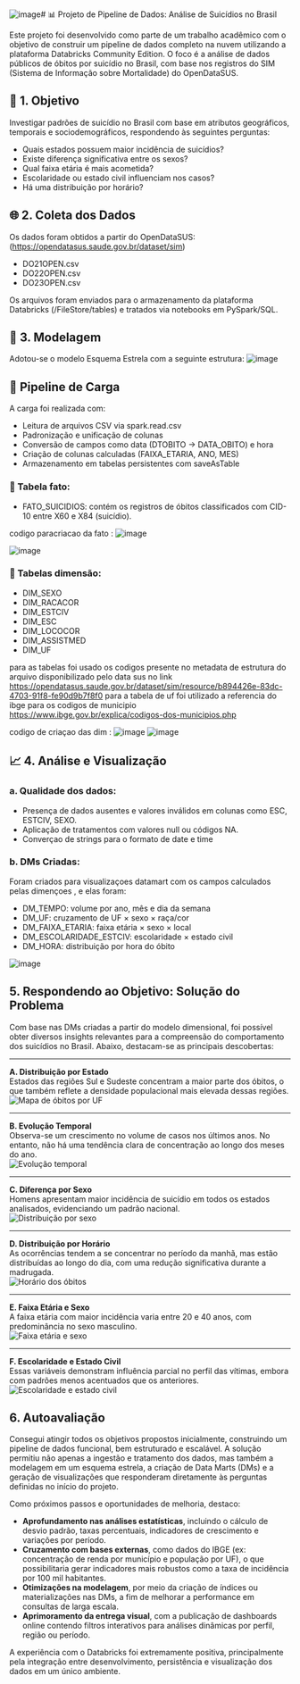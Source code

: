 ![image](https://github.com/user-attachments/assets/f07f8d3a-6489-4485-8caa-28cc3408627a)# 📊 Projeto de Pipeline de Dados: Análise de Suicídios no Brasil

Este projeto foi desenvolvido como parte de um trabalho acadêmico com o objetivo de construir um pipeline de dados completo na nuvem utilizando a plataforma Databricks Community Edition. O foco é a análise de dados públicos de óbitos por suicídio no Brasil, com base nos registros do SIM (Sistema de Informação sobre Mortalidade) do OpenDataSUS.

## 🎯 1. Objetivo

Investigar padrões de suicídio no Brasil com base em atributos geográficos, temporais e sociodemográficos, respondendo às seguintes perguntas:

- Quais estados possuem maior incidência de suicídios?
- Existe diferença significativa entre os sexos?
- Qual faixa etária é mais acometida?
- Escolaridade ou estado civil influenciam nos casos?
- Há uma distribuição por horário?

## 🌐 2. Coleta dos Dados

Os dados foram obtidos a partir do OpenDataSUS: (https://opendatasus.saude.gov.br/dataset/sim)

- DO21OPEN.csv
- DO22OPEN.csv
- DO23OPEN.csv

Os arquivos foram enviados para o armazenamento da plataforma Databricks (/FileStore/tables) e tratados via notebooks em PySpark/SQL.



## 🧱 3. Modelagem

Adotou-se o modelo Esquema Estrela com a seguinte estrutura: 
![image](https://github.com/user-attachments/assets/54185654-7019-43a6-b19d-00158a0efa08)

## 🔄  Pipeline de Carga

A carga foi realizada com:

- Leitura de arquivos CSV via spark.read.csv
- Padronização e unificação de colunas
- Conversão de campos como data (DTOBITO → DATA_OBITO) e hora
- Criação de colunas calculadas (FAIXA_ETARIA, ANO, MES)
- Armazenamento em tabelas persistentes com saveAsTable

### 📌 Tabela fato:
- FATO_SUICIDIOS: contém os registros de óbitos classificados com CID-10 entre X60 e X84 (suicídio).

codigo paracriacao da fato : 
![image](https://github.com/user-attachments/assets/87eec4b7-856d-46c2-ba76-8b7d799606a7)

![image](https://github.com/user-attachments/assets/d9a2ce28-caf6-436e-8712-361724506d8f)



### 📌 Tabelas dimensão:
- DIM_SEXO
- DIM_RACACOR
- DIM_ESTCIV
- DIM_ESC
- DIM_LOCOCOR
- DIM_ASSISTMED
- DIM_UF

para as tabelas foi usado os codigos presente no metadata de estrutura do arquivo disponibilizado pelo data sus no link https://opendatasus.saude.gov.br/dataset/sim/resource/b894426e-83dc-4703-91f8-fe90d9b7f8f0
para a tabela de uf foi utilizado a referencia do ibge para os codigos de municipio https://www.ibge.gov.br/explica/codigos-dos-municipios.php

codigo de criaçao das dim :
![image](https://github.com/user-attachments/assets/1a3db020-a8ed-4887-b57c-2d62029b5b58)
![image](https://github.com/user-attachments/assets/efeca753-2317-4c3d-8a9d-5d916055cc75)




## 📈 4. Análise e Visualização

### a. Qualidade dos dados:
- Presença de dados ausentes e valores inválidos em colunas como ESC, ESTCIV, SEXO.
- Aplicação de tratamentos com valores null ou códigos NA.
- Converçao de strings para o formato de date e time

### b. DMs Criadas:
Foram criados para visualizaçoes datamart com os campos calculados pelas dimençoes , e elas foram:
- DM_TEMPO: volume por ano, mês e dia da semana
- DM_UF: cruzamento de UF × sexo × raça/cor
- DM_FAIXA_ETARIA: faixa etária × sexo × local
- DM_ESCOLARIDADE_ESTCIV: escolaridade × estado civil
- DM_HORA: distribuição por hora do óbito

![image](https://github.com/user-attachments/assets/3f4502cf-7086-4861-9327-283437830b9d)





## 5. Respondendo ao Objetivo: Solução do Problema

Com base nas DMs criadas a partir do modelo dimensional, foi possível obter diversos insights relevantes para a compreensão do comportamento dos suicídios no Brasil. Abaixo, destacam-se as principais descobertas:

---

**A. Distribuição por Estado**  
Estados das regiões Sul e Sudeste concentram a maior parte dos óbitos, o que também reflete a densidade populacional mais elevada dessas regiões.  
![Mapa de óbitos por UF](https://github.com/user-attachments/assets/f82774ca-cb98-4b77-b3b6-626acca4d7fd)

---

**B. Evolução Temporal**  
Observa-se um crescimento no volume de casos nos últimos anos. No entanto, não há uma tendência clara de concentração ao longo dos meses do ano.  
![Evolução temporal](https://github.com/user-attachments/assets/44674ed3-c246-45a5-ac58-56fbad0a8a6d)

---

**C. Diferença por Sexo**  
Homens apresentam maior incidência de suicídio em todos os estados analisados, evidenciando um padrão nacional.  
![Distribuição por sexo](https://github.com/user-attachments/assets/a8227994-ba82-4f40-8f9d-2d907a0193f7)

---

**D. Distribuição por Horário**  
As ocorrências tendem a se concentrar no período da manhã, mas estão distribuídas ao longo do dia, com uma redução significativa durante a madrugada.  
![Horário dos óbitos](https://github.com/user-attachments/assets/95f52e49-e38b-49e4-b426-badf645ff056)

---

**E. Faixa Etária e Sexo**  
A faixa etária com maior incidência varia entre 20 e 40 anos, com predominância no sexo masculino.  
![Faixa etária e sexo](https://github.com/user-attachments/assets/fadbd5a9-c50a-4bc6-9852-b3d6709ef5a7)

---

**F. Escolaridade e Estado Civil**  
Essas variáveis demonstram influência parcial no perfil das vítimas, embora com padrões menos acentuados que os anteriores.  
![Escolaridade e estado civil](https://github.com/user-attachments/assets/d121c27f-9ee7-425a-a054-434f5760b4a0)


## 6. Autoavaliação

Consegui atingir todos os objetivos propostos inicialmente, construindo um pipeline de dados funcional, bem estruturado e escalável. A solução permitiu não apenas a ingestão e tratamento dos dados, mas também a modelagem em um esquema estrela, a criação de Data Marts (DMs) e a geração de visualizações que responderam diretamente às perguntas definidas no início do projeto.

Como próximos passos e oportunidades de melhoria, destaco:

- **Aprofundamento nas análises estatísticas**, incluindo o cálculo de desvio padrão, taxas percentuais, indicadores de crescimento e variações por período.
- **Cruzamento com bases externas**, como dados do IBGE (ex: concentração de renda por município e população por UF), o que possibilitaria gerar indicadores mais robustos como a taxa de incidência por 100 mil habitantes.
- **Otimizações na modelagem**, por meio da criação de índices ou materializações nas DMs, a fim de melhorar a performance em consultas de larga escala.
- **Aprimoramento da entrega visual**, com a publicação de dashboards online contendo filtros interativos para análises dinâmicas por perfil, região ou período.

A experiência com o Databricks foi extremamente positiva, principalmente pela integração entre desenvolvimento, persistência e visualização dos dados em um único ambiente.








